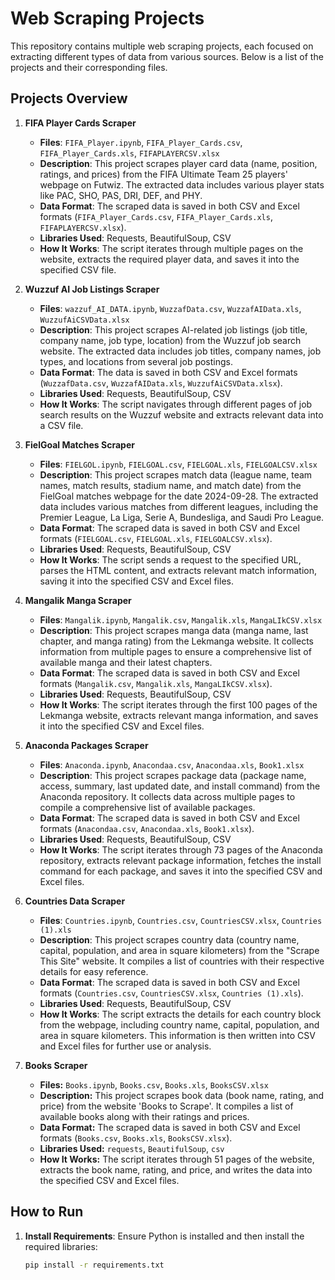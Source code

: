 # Web Scraping Projects

This repository contains multiple web scraping projects, each focused on extracting different types of data from various sources. Below is a list of the projects and their corresponding files.

## Projects Overview

1. **FIFA Player Cards Scraper**
   - **Files**: `FIFA_Player.ipynb`, `FIFA_Player_Cards.csv`, `FIFA_Player_Cards.xls`, `FIFAPLAYERCSV.xlsx`
   - **Description**: This project scrapes player card data (name, position, ratings, and prices) from the FIFA Ultimate Team 25 players' webpage on Futwiz. The extracted data includes various player stats like PAC, SHO, PAS, DRI, DEF, and PHY.
   - **Data Format**: The scraped data is saved in both CSV and Excel formats (`FIFA_Player_Cards.csv`, `FIFA_Player_Cards.xls`, `FIFAPLAYERCSV.xlsx`).
   - **Libraries Used**: Requests, BeautifulSoup, CSV
   - **How It Works**: The script iterates through multiple pages on the website, extracts the required player data, and saves it into the specified CSV file.

2. **Wuzzuf AI Job Listings Scraper**
   - **Files**: `wazzuf_AI_DATA.ipynb`, `WuzzafData.csv`, `WuzzafAIData.xls`, `WuzzufAiCSVData.xlsx`
   - **Description**: This project scrapes AI-related job listings (job title, company name, job type, location) from the Wuzzuf job search website. The extracted data includes job titles, company names, job types, and locations from several job postings.
   - **Data Format**: The data is saved in both CSV and Excel formats (`WuzzafData.csv`, `WuzzafAIData.xls`, `WuzzufAiCSVData.xlsx`).
   - **Libraries Used**: Requests, BeautifulSoup, CSV
   - **How It Works**: The script navigates through different pages of job search results on the Wuzzuf website and extracts relevant data into a CSV file.
3. **FielGoal Matches Scraper**
   - **Files**: `FIELGOL.ipynb`, `FIELGOAL.csv`, `FIELGOAL.xls`, `FIELGOALCSV.xlsx`
   - **Description**: This project scrapes match data (league name, team names, match results, stadium name, and match date) from the FielGoal matches webpage for the date 2024-09-28. The extracted data includes various matches from different leagues, including the Premier League, La Liga, Serie A, Bundesliga, and Saudi Pro League.
   - **Data Format**: The scraped data is saved in both CSV and Excel formats (`FIELGOAL.csv`, `FIELGOAL.xls`, `FIELGOALCSV.xlsx`).
   - **Libraries Used**: Requests, BeautifulSoup, CSV
   - **How It Works**: The script sends a request to the specified URL, parses the HTML content, and extracts relevant match information, saving it into the specified CSV and Excel files.
4. **Mangalik Manga Scraper**
   - **Files**: `Mangalik.ipynb`, `Mangalik.csv`, `Mangalik.xls`, `MangaLIkCSV.xlsx`
   - **Description**: This project scrapes manga data (manga name, last chapter, and manga rating) from the Lekmanga website. It collects information from multiple pages to ensure a comprehensive list of available manga and their latest chapters.
   - **Data Format**: The scraped data is saved in both CSV and Excel formats (`Mangalik.csv`, `Mangalik.xls`, `MangaLIkCSV.xlsx`).
   - **Libraries Used**: Requests, BeautifulSoup, CSV
   - **How It Works**: The script iterates through the first 100 pages of the Lekmanga website, extracts relevant manga information, and saves it into the specified CSV and Excel files.
5. **Anaconda Packages Scraper**
   - **Files**: `Anaconda.ipynb`, `Anacondaa.csv`, `Anacondaa.xls`, `Book1.xlsx`
   - **Description**: This project scrapes package data (package name, access, summary, last updated date, and install command) from the Anaconda repository. It collects data across multiple pages to compile a comprehensive list of available packages.
   - **Data Format**: The scraped data is saved in both CSV and Excel formats (`Anacondaa.csv`, `Anacondaa.xls`, `Book1.xlsx`).
   - **Libraries Used**: Requests, BeautifulSoup, CSV
   - **How It Works**: The script iterates through 73 pages of the Anaconda repository, extracts relevant package information, fetches the install command for each package, and saves it into the specified CSV and Excel files.
6. **Countries Data Scraper**
   - **Files**: `Countries.ipynb`, `Countries.csv`, `CountriesCSV.xlsx`, `Countries (1).xls`
   - **Description**: This project scrapes country data (country name, capital, population, and area in square kilometers) from the "Scrape This Site" website. It compiles a list of countries with their respective details for easy reference.
   - **Data Format**: The scraped data is saved in both CSV and Excel formats (`Countries.csv`, `CountriesCSV.xlsx`, `Countries (1).xls`).
   - **Libraries Used**: Requests, BeautifulSoup, CSV
   - **How It Works**: The script extracts the details for each country block from the webpage, including country name, capital, population, and area in square kilometers. This information is then written into CSV and Excel files for further use or analysis.
7. **Books Scraper**
   - **Files:** `Books.ipynb`, `Books.csv`, `Books.xls`, `BooksCSV.xlsx`  
   - **Description:** This project scrapes book data (book name, rating, and price) from the website 'Books to Scrape'. It compiles a list of available books along with their ratings and prices.  
   - **Data Format:** The scraped data is saved in both CSV and Excel formats (`Books.csv`, `Books.xls`, `BooksCSV.xlsx`).  
   - **Libraries Used:** `requests`, `BeautifulSoup`, `csv`  
   - **How It Works:** The script iterates through 51 pages of the website, extracts the book name, rating, and price, and writes the data into the specified CSV and Excel files.




## How to Run

1. **Install Requirements**: Ensure Python is installed and then install the required libraries:

   ```bash
   pip install -r requirements.txt
